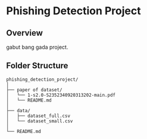 # Phishing Detection Project

## Overview
gabut bang gada project.

## Folder Structure
```
phishing_detection_project/
│
├── paper of dataset/
│   └── 1-s2.0-S2352340920313202-main.pdf
│   └── README.md
│
├── data/
│   ├── dataset_full.csv
│   └── dataset_small.csv
│
└── README.md
```
